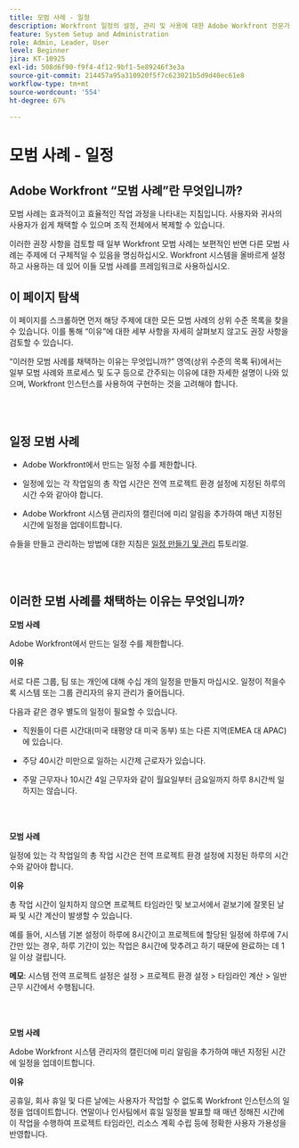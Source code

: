 ```yaml
---
title: 모범 사례 - 일정
description: Workfront 일정의 설정, 관리 및 사용에 대한 Adobe Workfront 전문가의 모범 사례 권장 사항을 살펴봅니다.
feature: System Setup and Administration
role: Admin, Leader, User
level: Beginner
jira: KT-10925
exl-id: 508d6f90-f9f4-4f12-9bf1-5e89246f3e3a
source-git-commit: 214457a95a310920f5f7c623021b5d9d40ec61e8
workflow-type: tm+mt
source-wordcount: '554'
ht-degree: 67%

---
```


# 모범 사례 - 일정

## Adobe Workfront “모범 사례”란 무엇입니까?

모범 사례는 효과적이고 효율적인 작업 과정을 나타내는 지침입니다. 사용자와 귀사의 사용자가 쉽게 채택할 수 있으며 조직 전체에서 복제할 수 있습니다.

이러한 권장 사항을 검토할 때 일부 Workfront 모범 사례는 보편적인 반면 다른 모범 사례는 주제에 더 구체적일 수 있음을 명심하십시오. Workfront 시스템을 올바르게 설정하고 사용하는 데 있어 이들 모범 사례를 프레임워크로 사용하십시오.

## 이 페이지 탐색

이 페이지를 스크롤하면 먼저 해당 주제에 대한 모든 모범 사례의 상위 수준 목록을 찾을 수 있습니다. 이를 통해 “이유”에 대한 세부 사항을 자세히 살펴보지 않고도 권장 사항을 검토할 수 있습니다.

“이러한 모범 사례를 채택하는 이유는 무엇입니까?” 영역(상위 수준의 목록 뒤)에서는 일부 모범 사례와 프로세스 및 도구 등으로 간주되는 이유에 대한 자세한 설명이 나와 있으며, Workfront 인스턴스를 사용하여 구현하는 것을 고려해야 합니다.

</br>
</br>

## 일정 모범 사례

* Adobe Workfront에서 만드는 일정 수를 제한합니다.

* 일정에 있는 각 작업일의 총 작업 시간은 전역 프로젝트 환경 설정에 지정된 하루의 시간 수와 같아야 합니다.

* Adobe Workfront 시스템 관리자의 캘린더에 미리 알림을 추가하여 매년 지정된 시간에 일정을 업데이트합니다.


슈들을 만들고 관리하는 방법에 대한 지침은 [일정 만들기 및 관리](/help/administration-and-setup/configure-system-defaults/create-and-manage-schedules.md) 튜토리얼.

</br>
</br>

## 이러한 모범 사례를 채택하는 이유는 무엇입니까?

**모범 사례**

Adobe Workfront에서 만드는 일정 수를 제한합니다.



**이유**

서로 다른 그룹, 팀 또는 개인에 대해 수십 개의 일정을 만들지 마십시오. 일정이 적을수록 시스템 또는 그룹 관리자의 유지 관리가 줄어듭니다.



다음과 같은 경우 별도의 일정이 필요할 수 있습니다.

* 직원들이 다른 시간대(미국 태평양 대 미국 동부) 또는 다른 지역(EMEA 대 APAC)에 있습니다.

* 주당 40시간 미만으로 일하는 시간제 근로자가 있습니다.

* 주말 근무자나 10시간 4일 근무자와 같이 월요일부터 금요일까지 하루 8시간씩 일하지는 않습니다.

</br>
</br>

**모범 사례**

일정에 있는 각 작업일의 총 작업 시간은 전역 프로젝트 환경 설정에 지정된 하루의 시간 수와 같아야 합니다.



**이유**

총 작업 시간이 일치하지 않으면 프로젝트 타임라인 및 보고서에서 겉보기에 잘못된 날짜 및 시간 계산이 발생할 수 있습니다.

예를 들어, 시스템 기본 설정이 하루에 8시간이고 프로젝트에 할당된 일정에 하루에 7시간만 있는 경우, 하루 기간이 있는 작업은 8시간에 맞추려고 하기 때문에 완료하는 데 1일 이상 걸립니다.

**메모**: 시스템 전역 프로젝트 설정은 설정 > 프로젝트 환경 설정 > 타임라인 계산 > 일반 근무 시간에서 수행됩니다.

</br>
</br>


**모범 사례**

Adobe Workfront 시스템 관리자의 캘린더에 미리 알림을 추가하여 매년 지정된 시간에 일정을 업데이트합니다.

**이유**

공휴일, 회사 휴일 및 다른 날에는 사용자가 작업할 수 없도록 Workfront 인스턴스의 일정을 업데이트합니다. 연말이나 인사팀에서 휴일 일정을 발표할 때 매년 정해진 시간에 이 작업을 수행하여 프로젝트 타임라인, 리소스 계획 수립 등에 정확한 사용자 가용성을 반영합니다.
